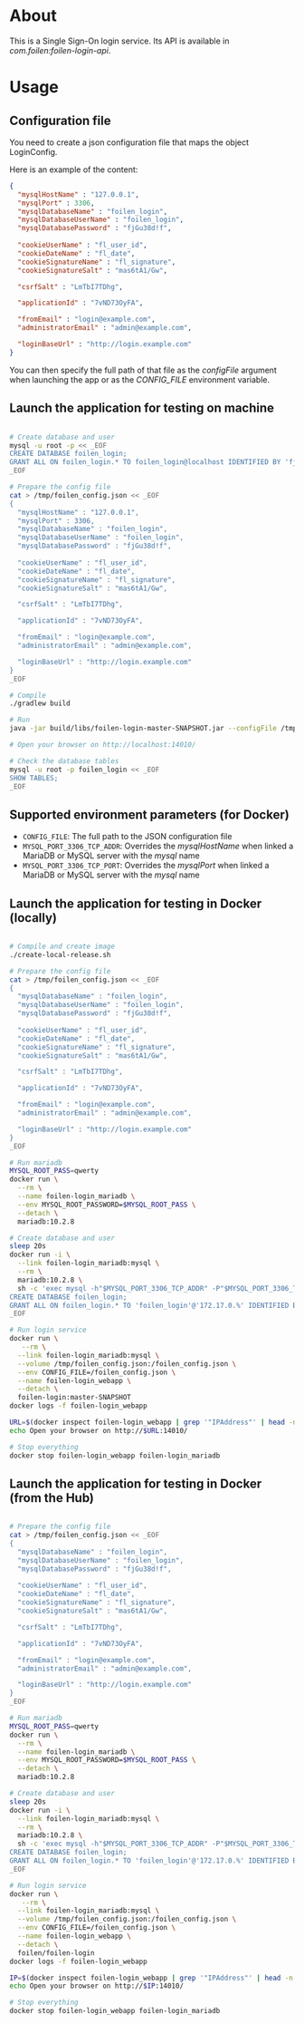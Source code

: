 # About

This is a Single Sign-On login service. Its API is available in *com.foilen:foilen-login-api*.

# Usage

## Configuration file

You need to create a json configuration file that maps the object LoginConfig.

Here is an example of the content:

```json
{
  "mysqlHostName" : "127.0.0.1",
  "mysqlPort" : 3306,
  "mysqlDatabaseName" : "foilen_login",
  "mysqlDatabaseUserName" : "foilen_login",
  "mysqlDatabasePassword" : "fjGu38d!f",
  
  "cookieUserName" : "fl_user_id",
  "cookieDateName" : "fl_date",
  "cookieSignatureName" : "fl_signature",
  "cookieSignatureSalt" : "mas6tA1/Gw",

  "csrfSalt" : "LmTbI7TDhg",

  "applicationId" : "7vND73OyFA",

  "fromEmail" : "login@example.com",
  "administratorEmail" : "admin@example.com",

  "loginBaseUrl" : "http://login.example.com"
}
```

You can then specify the full path of that file as the *configFile* argument when launching the app or as the
*CONFIG_FILE* environment variable.

## Launch the application for testing on machine

```bash

# Create database and user
mysql -u root -p << _EOF
CREATE DATABASE foilen_login;
GRANT ALL ON foilen_login.* TO foilen_login@localhost IDENTIFIED BY 'fjGu38d!f';
_EOF

# Prepare the config file
cat > /tmp/foilen_config.json << _EOF
{
  "mysqlHostName" : "127.0.0.1",
  "mysqlPort" : 3306,
  "mysqlDatabaseName" : "foilen_login",
  "mysqlDatabaseUserName" : "foilen_login",
  "mysqlDatabasePassword" : "fjGu38d!f",
  
  "cookieUserName" : "fl_user_id",
  "cookieDateName" : "fl_date",
  "cookieSignatureName" : "fl_signature",
  "cookieSignatureSalt" : "mas6tA1/Gw",

  "csrfSalt" : "LmTbI7TDhg",

  "applicationId" : "7vND73OyFA",

  "fromEmail" : "login@example.com",
  "administratorEmail" : "admin@example.com",

  "loginBaseUrl" : "http://login.example.com"
}
_EOF

# Compile
./gradlew build

# Run
java -jar build/libs/foilen-login-master-SNAPSHOT.jar --configFile /tmp/foilen_config.json

# Open your browser on http://localhost:14010/

# Check the database tables
mysql -u root -p foilen_login << _EOF
SHOW TABLES;
_EOF


```

## Supported environment parameters (for Docker)

* `CONFIG_FILE`: The full path to the JSON configuration file
* `MYSQL_PORT_3306_TCP_ADDR`: Overrides the *mysqlHostName* when linked a MariaDB or MySQL server with the *mysql* name
* `MYSQL_PORT_3306_TCP_PORT`: Overrides the *mysqlPort* when linked a MariaDB or MySQL server with the *mysql* name

## Launch the application for testing in Docker (locally)


```bash

# Compile and create image
./create-local-release.sh

# Prepare the config file
cat > /tmp/foilen_config.json << _EOF
{
  "mysqlDatabaseName" : "foilen_login",
  "mysqlDatabaseUserName" : "foilen_login",
  "mysqlDatabasePassword" : "fjGu38d!f",
  
  "cookieUserName" : "fl_user_id",
  "cookieDateName" : "fl_date",
  "cookieSignatureName" : "fl_signature",
  "cookieSignatureSalt" : "mas6tA1/Gw",

  "csrfSalt" : "LmTbI7TDhg",

  "applicationId" : "7vND73OyFA",

  "fromEmail" : "login@example.com",
  "administratorEmail" : "admin@example.com",

  "loginBaseUrl" : "http://login.example.com"
}
_EOF

# Run mariadb
MYSQL_ROOT_PASS=qwerty
docker run \
  --rm \
  --name foilen-login_mariadb \
  --env MYSQL_ROOT_PASSWORD=$MYSQL_ROOT_PASS \
  --detach \
  mariadb:10.2.8

# Create database and user
sleep 20s
docker run -i \
  --link foilen-login_mariadb:mysql \
  --rm \
  mariadb:10.2.8 \
  sh -c 'exec mysql -h"$MYSQL_PORT_3306_TCP_ADDR" -P"$MYSQL_PORT_3306_TCP_PORT" -uroot -p"$MYSQL_ENV_MYSQL_ROOT_PASSWORD"' << _EOF
CREATE DATABASE foilen_login;
GRANT ALL ON foilen_login.* TO 'foilen_login'@'172.17.0.%' IDENTIFIED BY 'fjGu38d!f';
_EOF

# Run login service
docker run \
   --rm \
  --link foilen-login_mariadb:mysql \
  --volume /tmp/foilen_config.json:/foilen_config.json \
  --env CONFIG_FILE=/foilen_config.json \
  --name foilen-login_webapp \
  --detach \
  foilen-login:master-SNAPSHOT
docker logs -f foilen-login_webapp

URL=$(docker inspect foilen-login_webapp | grep '"IPAddress"' | head -n 1 | cut -d '"' -f 4)
echo Open your browser on http://$URL:14010/

# Stop everything
docker stop foilen-login_webapp foilen-login_mariadb

```

## Launch the application for testing in Docker (from the Hub)


```bash

# Prepare the config file
cat > /tmp/foilen_config.json << _EOF
{
  "mysqlDatabaseName" : "foilen_login",
  "mysqlDatabaseUserName" : "foilen_login",
  "mysqlDatabasePassword" : "fjGu38d!f",
  
  "cookieUserName" : "fl_user_id",
  "cookieDateName" : "fl_date",
  "cookieSignatureName" : "fl_signature",
  "cookieSignatureSalt" : "mas6tA1/Gw",

  "csrfSalt" : "LmTbI7TDhg",

  "applicationId" : "7vND73OyFA",

  "fromEmail" : "login@example.com",
  "administratorEmail" : "admin@example.com",

  "loginBaseUrl" : "http://login.example.com"
}
_EOF

# Run mariadb
MYSQL_ROOT_PASS=qwerty
docker run \
  --rm \
  --name foilen-login_mariadb \
  --env MYSQL_ROOT_PASSWORD=$MYSQL_ROOT_PASS \
  --detach \
  mariadb:10.2.8

# Create database and user
sleep 20s
docker run -i \
  --link foilen-login_mariadb:mysql \
  --rm \
  mariadb:10.2.8 \
  sh -c 'exec mysql -h"$MYSQL_PORT_3306_TCP_ADDR" -P"$MYSQL_PORT_3306_TCP_PORT" -uroot -p"$MYSQL_ENV_MYSQL_ROOT_PASSWORD"' << _EOF
CREATE DATABASE foilen_login;
GRANT ALL ON foilen_login.* TO 'foilen_login'@'172.17.0.%' IDENTIFIED BY 'fjGu38d!f';
_EOF

# Run login service
docker run \
   --rm \
  --link foilen-login_mariadb:mysql \
  --volume /tmp/foilen_config.json:/foilen_config.json \
  --env CONFIG_FILE=/foilen_config.json \
  --name foilen-login_webapp \
  --detach \
  foilen/foilen-login
docker logs -f foilen-login_webapp

IP=$(docker inspect foilen-login_webapp | grep '"IPAddress"' | head -n 1 | cut -d '"' -f 4)
echo Open your browser on http://$IP:14010/

# Stop everything
docker stop foilen-login_webapp foilen-login_mariadb

```
